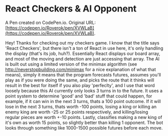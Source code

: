 # React Checkers & AI Opponent

A Pen created on CodePen.io. Original URL: [https://codepen.io/Roverok/pen/XVWLaB](https://codepen.io/Roverok/pen/XVWLaB).

Hey! Thanks for checking out my checkers game. I know that the title says 'React Checkers', but there isn't a ton of React in use here, it's only handling the display (that's its job, huh?). Essentially React displays our board array, and most of the moving and detection are just accessing that array. The AI is built out using a limited version of the minimax algorithm (see http://neverstopbuilding.com/minimax for a nice explanation of what that means), simply it means that the program forecasts futures, assumes you'll play as if you were doing the same, and picks the route that it thinks will result in the best for itself if you also play 'perfeclty', and I use that word loosely because this AI currently only looks 3 turns in to the future. It uses a point system to determine 'good' and 'bad' stuff that could happen, for example, if it can win in the next 3 turns, thats a 100 point outcome. If it will lose in the next 3 turns, thats worth -100 points, losing a king or killing an enemy king are worth -25 or 25 points respectively, and killing/losing regular pieces are worth +-10 points. Lastly, classifies making a new king of it's own as worth 15 points, so slightly better than killing 1 opponent. The bot looks through something like 1000-1500 possible futures before each move.